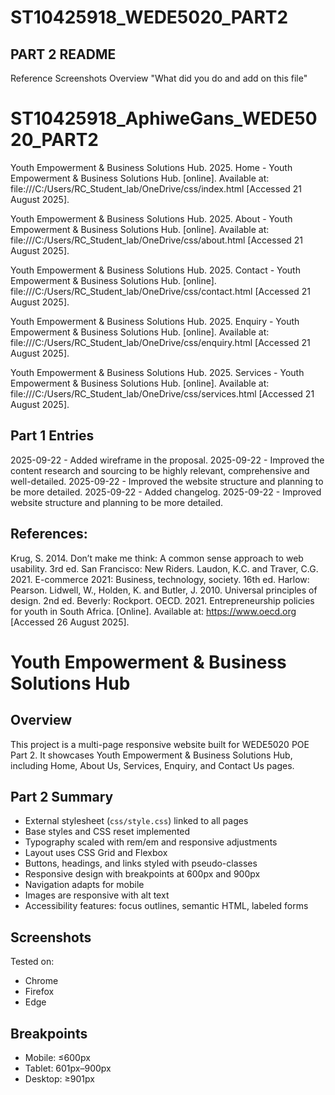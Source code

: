 # ST10425918_WEDE5020_PART2
## PART 2 README
Reference
Screenshots
Overview "What did you do and add on this file"
# ST10425918_AphiweGans_WEDE5020_PART2


Youth Empowerment & Business Solutions Hub. 2025. Home - Youth Empowerment & Business Solutions Hub. [online]. Available at: file:///C:/Users/RC_Student_lab/OneDrive/css/index.html [Accessed 21 August 2025].

Youth Empowerment & Business Solutions Hub. 2025. About - Youth Empowerment & Business Solutions Hub. [online]. Available at: file:///C:/Users/RC_Student_lab/OneDrive/css/about.html [Accessed 21 August 2025].

Youth Empowerment & Business Solutions Hub. 2025. Contact - Youth Empowerment & Business Solutions Hub. [online]. file:///C:/Users/RC_Student_lab/OneDrive/css/contact.html [Accessed 21 August 2025].

Youth Empowerment & Business Solutions Hub. 2025. Enquiry - Youth Empowerment & Business Solutions Hub. [online]. Available at: file:///C:/Users/RC_Student_lab/OneDrive/css/enquiry.html [Accessed 21 August 2025].

Youth Empowerment & Business Solutions Hub. 2025. Services - Youth Empowerment & Business Solutions Hub. [online]. Available at: file:///C:/Users/RC_Student_lab/OneDrive/css/services.html [Accessed 21 August 2025].



## Part 1 Entries
2025-09-22 - Added wireframe in the proposal.
2025-09-22 - Improved the content research and sourcing to be highly relevant, comprehensive and well-detailed.
2025-09-22 - Improved the website structure and planning to be more detailed.
2025-09-22 - Added changelog.
2025-09-22 - Improved website structure and planning to be more detailed.


## References:

Krug, S. 2014. Don’t make me think: A common sense approach to web usability. 3rd ed. San Francisco: New Riders.
Laudon, K.C. and Traver, C.G. 2021. E-commerce 2021: Business, technology, society. 16th ed. Harlow: Pearson.
Lidwell, W., Holden, K. and Butler, J. 2010. Universal principles of design. 2nd ed. Beverly: Rockport.
OECD. 2021. Entrepreneurship policies for youth in South Africa. [Online]. Available at: https://www.oecd.org [Accessed 26 August 2025].

# Youth Empowerment & Business Solutions Hub

## Overview
This project is a multi-page responsive website built for WEDE5020 POE Part 2. It showcases Youth Empowerment & Business Solutions Hub, including Home, About Us, Services, Enquiry, and Contact Us pages.

## Part 2 Summary
- External stylesheet (`css/style.css`) linked to all pages
- Base styles and CSS reset implemented
- Typography scaled with rem/em and responsive adjustments
- Layout uses CSS Grid and Flexbox
- Buttons, headings, and links styled with pseudo-classes
- Responsive design with breakpoints at 600px and 900px
- Navigation adapts for mobile
- Images are responsive with alt text
- Accessibility features: focus outlines, semantic HTML, labeled forms

## Screenshots



Tested on:
- Chrome
- Firefox
- Edge

## Breakpoints
- Mobile: ≤600px
- Tablet: 601px–900px
- Desktop: ≥901px
